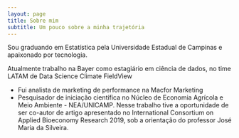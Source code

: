 ```yaml
---
layout: page
title: Sobre mim
subtitle: Um pouco sobre a minha trajetória
---
```


Sou graduando em Estatística pela Universidade Estadual de Campinas e apaixonado por tecnologia.

Atualmente trabalho na Bayer como estagiário em ciência de dados, no time LATAM de Data Science Climate FieldView

- Fui analista de marketing de performance na Macfor Marketing
- Pesquisador de iniciação científica no Núcleo de Economia Agrícola e Meio Ambiente - NEA/UNICAMP. Nesse trabalho tive a oportunidade de ser co-autor de artigo apresentado no International Consortium on Applied Bioeconomy Research 2019, sob a orientação do professor José Maria da Silveira.

